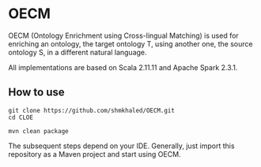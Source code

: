 # OECM
OECM (Ontology Enrichment using Cross-lingual Matching) is used for enriching an ontology, the target ontology T, using another one, the source ontology S, in a different natural language.

All implementations are based on Scala 2.11.11 and Apache Spark 2.3.1. 

How to use
----------
````
git clone https://github.com/shmkhaled/OECM.git
cd CLOE

mvn clean package
````

The subsequent steps depend on your IDE. Generally, just import this repository as a Maven project and start using OECM.
